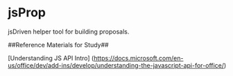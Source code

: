 # jsProp
jsDriven helper tool for building proposals.


##Reference Materials for Study##


[Understanding JS API Intro] (https://docs.microsoft.com/en-us/office/dev/add-ins/develop/understanding-the-javascript-api-for-office/)

